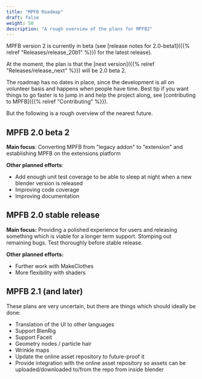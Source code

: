 ```yaml
---
title: "MPFB Roadmap"
draft: false
weight: 50
description: "A rough overview of the plans for MPFB2"
---
```


MPFB version 2 is currently in beta (see [release notes for 2.0-beta1]({{% relref "Releases/release_20b1" %}}) for the latest release).

At the moment, the plan is that the [next version]({{% relref "Releases/release_next" %}}) will be 2.0 beta 2. 

The roadmap has no dates in place, since the development is all on volunteer basis and happens when people have time. Best tip if you
want things to go faster is to jump in and help the project along, see [contributing to MPFB]({{% relref "Contributing" %}}).

But the following is a rough overview of the nearest future.

## MPFB 2.0 beta 2

**Main focus**: Converting MPFB from "legacy addon" to "extension" and establishing MPFB on the extensions platform

**Other planned efforts**:

- Add enough unit test coverage to be able to sleep at night when a new blender version is released
- Improving code coverage
- Improving documentation

## MPFB 2.0 stable release

**Main focus:** Providing a polished experience for users and releasing something which is viable for a longer term support. Stomping out remaining bugs. Test thoroughly before stable release.

**Other planned efforts:**

- Further work with MakeClothes
- More flexibility with shaders

## MPFB 2.1 (and later)

These plans are very uncertain, but there are things which should ideally be done:

- Translation of the UI to other languages
- Support BlenRig
- Support Faceit
- Geometry nodes / particle hair
- Wrinkle maps
- Update the online asset repository to future-proof it
- Provide integration with the online asset repository so assets can be uploaded/downloaded to/from the repo from inside blender


